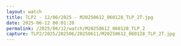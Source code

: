 ```yaml
---
layout: watch
title: TLP2 - 12/06/2025 - M20250612_060128_TLP_2T.jpg
date: 2025-06-12 06:01:28
permalink: /2025/06/12/watch/M20250612_060128_TLP_2
capture: TLP2/2025/202506/20250611/M20250612_060128_TLP_2T.jpg
---
```

